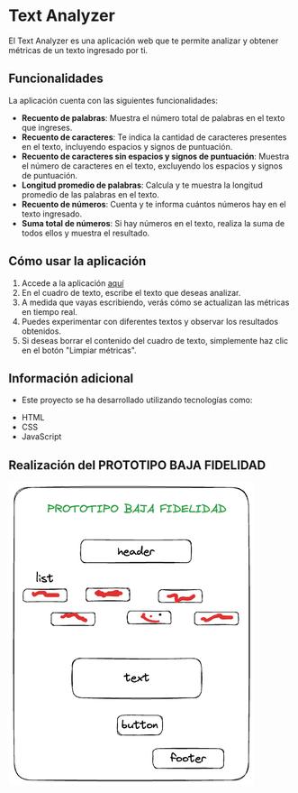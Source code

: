 # Text Analyzer

El Text Analyzer es una aplicación web que te permite analizar y obtener métricas de un texto ingresado por ti.

## Funcionalidades

La aplicación cuenta con las siguientes funcionalidades:

- **Recuento de palabras**: Muestra el número total de palabras en el texto que ingreses.
- **Recuento de caracteres**: Te indica la cantidad de caracteres presentes en el texto, incluyendo espacios y signos de puntuación.
- **Recuento de caracteres sin espacios y signos de puntuación**: Muestra el número de caracteres en el texto, excluyendo los espacios y signos de puntuación.
- **Longitud promedio de palabras**: Calcula y te muestra la longitud promedio de las palabras en el texto.
- **Recuento de números**: Cuenta y te informa cuántos números hay en el texto ingresado.
- **Suma total de números**: Si hay números en el texto, realiza la suma de todos ellos y muestra el resultado.

## Cómo usar la aplicación 

1. Accede a la aplicación [aquí](https://andreastefbustos.github.io/DEV009-text-analyzer-1/)
2. En el cuadro de texto, escribe el texto que deseas analizar.
3. A medida que vayas escribiendo, verás cómo se actualizan las métricas en tiempo real.
4. Puedes experimentar con diferentes textos y observar los resultados obtenidos.
5. Si deseas borrar el contenido del cuadro de texto, simplemente haz clic en el botón "Limpiar métricas".

## Información adicional

* Este proyecto se ha desarrollado utilizando tecnologías como: 
- HTML
- CSS
- JavaScript

## Realización del PROTOTIPO BAJA FIDELIDAD 

![PROTOTIPO BAJA FIDELIDAD](/prototipo-bf-p1.png)

